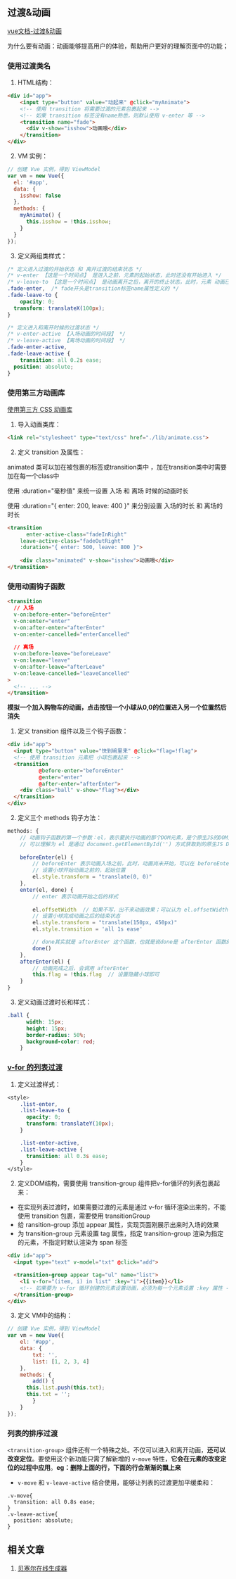 ## 过渡&动画

[vue文档-过渡&动画](https://cn.vuejs.org/v2/guide/transitions.html)

为什么要有动画：动画能够提高用户的体验，帮助用户更好的理解页面中的功能；

### 使用过渡类名

1. HTML结构：

```html
<div id="app">
    <input type="button" value="动起来" @click="myAnimate">
    <!-- 使用 transition 将需要过渡的元素包裹起来 -->
    <!-- 如果 transition 标签没有name熟悉，则默认使用 v-enter 等 -->
    <transition name="fade">
      <div v-show="isshow">动画哦</div>
    </transition>
</div>
```

2. VM 实例：

```js
// 创建 Vue 实例，得到 ViewModel
var vm = new Vue({
  el: '#app',
  data: {
    isshow: false
  },
  methods: {
    myAnimate() {
      this.isshow = !this.isshow;
    }
  }
});
```

3. 定义两组类样式：

```css
/* 定义进入过渡的开始状态 和 离开过渡的结束状态 */
/* v-enter 【这是一个时间点】 是进入之前，元素的起始状态，此时还没有开始进入 */
/* v-leave-to 【这是一个时间点】 是动画离开之后，离开的终止状态，此时，元素 动画已经结束了 */
.fade-enter,  /* fade开头是transition标签name属性定义的 */
.fade-leave-to {
	opacity: 0;
  transform: translateX(100px);
}

/* 定义进入和离开时候的过渡状态 */
/* v-enter-active 【入场动画的时间段】 */
/* v-leave-active 【离场动画的时间段】 */
.fade-enter-active,
.fade-leave-active {
	transition: all 0.2s ease;
  position: absolute;
}
```



### 使用第三方动画库

[使用第三方 CSS 动画库](https://cn.vuejs.org/v2/guide/transitions.html#自定义过渡类名)

1. 导入动画类库：

```html
<link rel="stylesheet" type="text/css" href="./lib/animate.css">
```

2. 定义 transition 及属性：

animated 类可以加在被包裹的标签或transition类中 ，加在transition类中时需要加在每一个class中

使用 :duration="毫秒值" 来统一设置 入场 和 离场 时候的动画时长

使用 :duration="{ enter: 200, leave: 400 }"  来分别设置 入场的时长 和 离场的时长

```html
<transition
	  enter-active-class="fadeInRight"
    leave-active-class="fadeOutRight"
    :duration="{ enter: 500, leave: 800 }">
    
  	<div class="animated" v-show="isshow">动画哦</div>
</transition>
```



### 使用动画钩子函数

```html
<transition
  // 入场
  v-on:before-enter="beforeEnter"
  v-on:enter="enter"
  v-on:after-enter="afterEnter"
  v-on:enter-cancelled="enterCancelled"
  
  // 离场
  v-on:before-leave="beforeLeave"
  v-on:leave="leave"
  v-on:after-leave="afterLeave"
  v-on:leave-cancelled="leaveCancelled"
>
  <!-- ... -->
</transition>
```



**模拟一个加入购物车的动画，点击按钮一个小球从0,0的位置进入另一个位置然后消失**

1. 定义 transition 组件以及三个钩子函数：

```html
<div id="app">
  <input type="button" value="快到碗里来" @click="flag=!flag">
  <!-- 使用 transition 元素把 小球包裹起来 -->
  <transition
          @before-enter="beforeEnter"
          @enter="enter"
          @after-enter="afterEnter">
    <div class="ball" v-show="flag"></div>
  </transition>
</div>
```

2. 定义三个 methods 钩子方法：

```js
methods: {
    // 动画钩子函数的第一个参数：el，表示要执行动画的那个DOM元素，是个原生JS的DOM对象
    // 可以理解为 el 是通过 document.getElementById('') 方式获取到的原生JS DOM对象
  
    beforeEnter(el) {
        // beforeEnter 表示动画入场之前，此时，动画尚未开始，可以在 beforeEnter 中，设置元素开始动画之前的起始样式
        // 设置小球开始动画之前的，起始位置
        el.style.transform = "translate(0, 0)"
    },
    enter(el, done) {
        // enter 表示动画开始之后的样式
      
        el.offsetWidth  // 如果不写，出不来动画效果；可以认为 el.offsetWidth 会强制动画刷新
        // 设置小球完成动画之后的结束状态
        el.style.transform = "translate(150px, 450px)"
        el.style.transition = 'all 1s ease'

        // done其实就是 afterEnter 这个函数，也就是说done是 afterEnter 函数的引用
        done()
    },
    afterEnter(el) {
        // 动画完成之后，会调用 afterEnter
        this.flag = !this.flag  // 设置隐藏小球即可
    }
}
```

3. 定义动画过渡时长和样式：

```css
.ball {
      width: 15px;
      height: 15px;
      border-radius: 50%;
      background-color: red;
    }
```


### [v-for 的列表过渡](https://cn.vuejs.org/v2/guide/transitions.html#列表的进入和离开过渡)

1. 定义过渡样式：

```css
<style>
    .list-enter,
    .list-leave-to {
      opacity: 0;
      transform: translateY(10px);
    }

    .list-enter-active,
    .list-leave-active {
      transition: all 0.3s ease;
    }
</style>
```

2. 定义DOM结构，需要使用 transition-group 组件把v-for循环的列表包裹起来：

- 在实现列表过渡时，如果需要过渡的元素是通过 v-for 循环渲染出来的，不能使用 transition 包裹，需要使用 transitionGroup
- 给 ransition-group 添加 appear 属性，实现页面刚展示出来时入场的效果
- 为 transition-group 元素设置 tag 属性，指定 transition-group 渲染为指定的元素，不指定时默认渲染为 span 标签

```html
<div id="app">
  <input type="text" v-model="txt" @click="add">

  <transition-group appear tag="ul" name="list">
    <li v-for="(item, i) in list" :key="i">{{item}}</li>
    <!-- 如果要为 v-for 循环创建的元素设置动画，必须为每一个元素设置 :key 属性 -->
  </transition-group>
</div>
```

3. 定义 VM中的结构：

```js
// 创建 Vue 实例，得到 ViewModel
var vm = new Vue({
	el: '#app',
	data: {
		txt: '',
		list: [1, 2, 3, 4]
	},
	methods: {
		add() {
      this.list.push(this.txt);
      this.txt = '';
		}
	}
});
```



### 列表的排序过渡

`<transition-group>` 组件还有一个特殊之处。不仅可以进入和离开动画，**还可以改变定位**。要使用这个新功能只需了解新增的 `v-move` 特性，**它会在元素的改变定位的过程中应用**。**eg：删除上面的行，下面的行会渐渐的飘上来**

+ `v-move` 和 `v-leave-active` 结合使用，能够让列表的过渡更加平缓柔和：

```
.v-move{
  transition: all 0.8s ease;
}
.v-leave-active{
  position: absolute;
}
```



## 相关文章

1. [贝塞尔在线生成器](http://cubic-bezier.com/#.4,-0.3,1,.33)